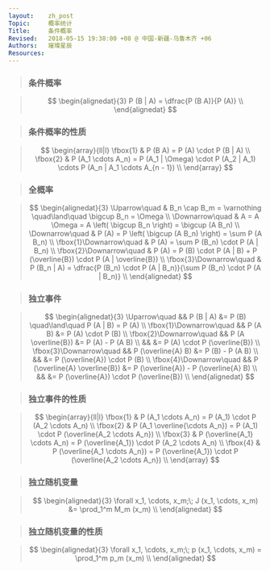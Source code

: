 ```yaml
---
layout:    zh_post
Topic:     概率统计
Title:     条件概率
Revised:   2018-05-15 19:38:00 +08 @ 中国-新疆-乌鲁木齐 +06
Authors:   璀璨星辰
Resources:
---
```


> ### 条件概率

> $$
> \begin{alignedat}{3}
> P (B | A) = \dfrac{P (B A)}{P (A)} \\
> \end{alignedat}
> $$
>

> ### 条件概率的性质

> $$
> \begin{array}{ll|l}
> \fbox{1} & P (B A) = P (A) \cdot P (B | A) \\
> \fbox{2} & P (A_1 \cdots A_n) = P (A_1 | \Omega) \cdot P (A_2 | A_1) \cdots P (A_n | A_1 \cdots A_{n - 1}) \\
> \end{array}
> $$
>

> ### 全概率

> $$
> \begin{alignedat}{3}
> \Uparrow\quad           & B_n \cap B_m = \varnothing \quad\land\quad \bigcup B_n = \Omega \\
> \Downarrow\quad         & A = A \Omega = A \left( \bigcup B_n \right) = \bigcup (A B_n) \\
> \Downarrow\quad         & P (A) = P \left( \bigcup (A B_n) \right) = \sum P (A B_n) \\
> \fbox{1}\Downarrow\quad & P (A) = \sum P (B_n) \cdot P (A | B_n) \\
> \fbox{2}\Downarrow\quad & P (A) = P (B) \cdot P (A | B) + P (\overline{B}) \cdot P (A | \overline{B}) \\
> \fbox{3}\Downarrow\quad & P (B_n | A) = \dfrac{P (B_n) \cdot P (A | B_n)}{\sum P (B_n) \cdot P (A | B_n)} \\
> \end{alignedat}
> $$
>

> ### 独立事件

> $$
> \begin{alignedat}{3}
> \Uparrow\quad           &&                     P (B | A) &= P (B) \quad\land\quad P (A | B) = P (A) \\
> \fbox{1}\Downarrow\quad &&                       P (A B) &= P (A) \cdot P (B) \\
> \fbox{2}\Downarrow\quad &&            P (A \overline{B}) &= P (A) - P (A B) \\
>                         &&                               &= P (A) \cdot P (\overline{B}) \\
> \fbox{3}\Downarrow\quad &&            P (\overline{A} B) &= P (B) - P (A B) \\
>                         &&                               &= P (\overline{A}) \cdot P (B) \\
> \fbox{4}\Downarrow\quad && P (\overline{A} \overline{B}) &= P (\overline{A}) - P (\overline{A} B) \\
>                         &&                               &= P (\overline{A}) \cdot P (\overline{B}) \\
> \end{alignedat}
> $$
>

> ### 独立事件的性质

> $$
> \begin{array}{ll|l}
> \fbox{1} & P (A_1 \cdots A_n) = P (A_1) \cdot P (A_2 \cdots A_n) \\
> \fbox{2} & P (A_1 \overline{\cdots A_n}) = P (A_1) \cdot P (\overline{A_2 \cdots A_n}) \\
> \fbox{3} & P (\overline{A_1} \cdots A_n) = P (\overline{A_1}) \cdot P (A_2 \cdots A_n) \\
> \fbox{4} & P (\overline{A_1 \cdots A_n}) = P (\overline{A_1}) \cdot P (\overline{A_2 \cdots A_n}) \\
> \end{array}
> $$
>

> ### 独立随机变量

> $$
> \begin{alignedat}{3}
> \forall x_1, \cdots, x_m;\;  J (x_1, \cdots, x_m) &= \prod_1^m M_m (x_m) \\
> \end{alignedat}
> $$
>

> ### 独立随机变量的性质

> $$
> \begin{alignedat}{3}
> \forall x_1, \cdots, x_m;\; p (x_1, \cdots, x_m) = \prod_1^m p_m (x_m) \\
> \end{alignedat}
> $$
>